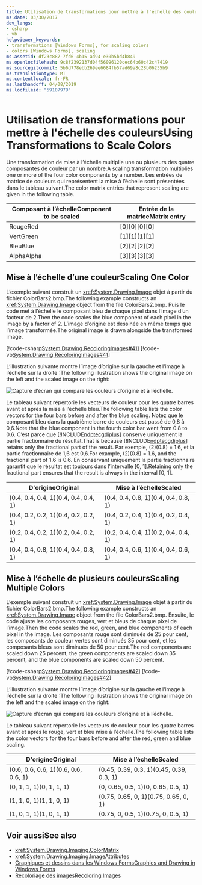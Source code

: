 ```yaml
---
title: Utilisation de transformations pour mettre à l'échelle des couleurs
ms.date: 03/30/2017
dev_langs:
- csharp
- vb
helpviewer_keywords:
- transformations [Windows Forms], for scaling colors
- colors [Windows Forms], scaling
ms.assetid: df23c887-7fd6-4b15-ad94-e30b5bd4b849
ms.openlocfilehash: 9c8f2392137d04f56096120cec64b60c42c47419
ms.sourcegitcommit: 5b6d778ebb269ee6684fb57ad69a8c28b06235b9
ms.translationtype: MT
ms.contentlocale: fr-FR
ms.lasthandoff: 04/08/2019
ms.locfileid: "59107979"
---
```

# <a name="using-transformations-to-scale-colors"></a><span data-ttu-id="03fe7-102">Utilisation de transformations pour mettre à l'échelle des couleurs</span><span class="sxs-lookup"><span data-stu-id="03fe7-102">Using Transformations to Scale Colors</span></span>
<span data-ttu-id="03fe7-103">Une transformation de mise à l’échelle multiplie une ou plusieurs des quatre composantes de couleur par un nombre.</span><span class="sxs-lookup"><span data-stu-id="03fe7-103">A scaling transformation multiplies one or more of the four color components by a number.</span></span> <span data-ttu-id="03fe7-104">Les entrées de matrice de couleurs qui représentent la mise à l’échelle sont présentées dans le tableau suivant.</span><span class="sxs-lookup"><span data-stu-id="03fe7-104">The color matrix entries that represent scaling are given in the following table.</span></span>  
  
|<span data-ttu-id="03fe7-105">Composant à l’échelle</span><span class="sxs-lookup"><span data-stu-id="03fe7-105">Component to be scaled</span></span>|<span data-ttu-id="03fe7-106">Entrée de la matrice</span><span class="sxs-lookup"><span data-stu-id="03fe7-106">Matrix entry</span></span>|  
|----------------------------|------------------|  
|<span data-ttu-id="03fe7-107">Rouge</span><span class="sxs-lookup"><span data-stu-id="03fe7-107">Red</span></span>|<span data-ttu-id="03fe7-108">[0][0]</span><span class="sxs-lookup"><span data-stu-id="03fe7-108">[0][0]</span></span>|  
|<span data-ttu-id="03fe7-109">Vert</span><span class="sxs-lookup"><span data-stu-id="03fe7-109">Green</span></span>|<span data-ttu-id="03fe7-110">[1][1]</span><span class="sxs-lookup"><span data-stu-id="03fe7-110">[1][1]</span></span>|  
|<span data-ttu-id="03fe7-111">Bleu</span><span class="sxs-lookup"><span data-stu-id="03fe7-111">Blue</span></span>|<span data-ttu-id="03fe7-112">[2][2]</span><span class="sxs-lookup"><span data-stu-id="03fe7-112">[2][2]</span></span>|  
|<span data-ttu-id="03fe7-113">Alpha</span><span class="sxs-lookup"><span data-stu-id="03fe7-113">Alpha</span></span>|<span data-ttu-id="03fe7-114">[3][3]</span><span class="sxs-lookup"><span data-stu-id="03fe7-114">[3][3]</span></span>|  
  
## <a name="scaling-one-color"></a><span data-ttu-id="03fe7-115">Mise à l’échelle d’une couleur</span><span class="sxs-lookup"><span data-stu-id="03fe7-115">Scaling One Color</span></span>  
 <span data-ttu-id="03fe7-116">L’exemple suivant construit un <xref:System.Drawing.Image> objet à partir du fichier ColorBars2.bmp.</span><span class="sxs-lookup"><span data-stu-id="03fe7-116">The following example constructs an <xref:System.Drawing.Image> object from the file ColorBars2.bmp.</span></span> <span data-ttu-id="03fe7-117">Puis le code met à l’échelle le composant bleu de chaque pixel dans l’image d’un facteur de 2.</span><span class="sxs-lookup"><span data-stu-id="03fe7-117">Then the code scales the blue component of each pixel in the image by a factor of 2.</span></span> <span data-ttu-id="03fe7-118">L’image d’origine est dessinée en même temps que l’image transformée.</span><span class="sxs-lookup"><span data-stu-id="03fe7-118">The original image is drawn alongside the transformed image.</span></span>  
  
 [!code-csharp[System.Drawing.RecoloringImages#41](~/samples/snippets/csharp/VS_Snippets_Winforms/System.Drawing.RecoloringImages/CS/Class1.cs#41)]
 [!code-vb[System.Drawing.RecoloringImages#41](~/samples/snippets/visualbasic/VS_Snippets_Winforms/System.Drawing.RecoloringImages/VB/Class1.vb#41)]  
  
 <span data-ttu-id="03fe7-119">L’illustration suivante montre l’image d’origine sur la gauche et l’image à l’échelle sur la droite :</span><span class="sxs-lookup"><span data-stu-id="03fe7-119">The following illustration shows the original image on the left and the scaled image on the right:</span></span>  
  
 ![Capture d’écran qui compare les couleurs d’origine et à l’échelle.](./media/using-transformations-to-scale-colors/four-bar-scale-one-color.png)  
  
 <span data-ttu-id="03fe7-121">Le tableau suivant répertorie les vecteurs de couleur pour les quatre barres avant et après la mise à l’échelle bleu.</span><span class="sxs-lookup"><span data-stu-id="03fe7-121">The following table lists the color vectors for the four bars before and after the blue scaling.</span></span> <span data-ttu-id="03fe7-122">Notez que le composant bleu dans la quatrième barre de couleurs est passé de 0,8 à 0,6.</span><span class="sxs-lookup"><span data-stu-id="03fe7-122">Note that the blue component in the fourth color bar went from 0.8 to 0.6.</span></span> <span data-ttu-id="03fe7-123">C’est parce que [!INCLUDE[ndptecgdiplus](../../../../includes/ndptecgdiplus-md.md)] conserve uniquement la partie fractionnaire du résultat.</span><span class="sxs-lookup"><span data-stu-id="03fe7-123">That is because [!INCLUDE[ndptecgdiplus](../../../../includes/ndptecgdiplus-md.md)] retains only the fractional part of the result.</span></span> <span data-ttu-id="03fe7-124">Par exemple, (2)(0.8) = 1.6, et la partie fractionnaire de 1,6 est 0,6.</span><span class="sxs-lookup"><span data-stu-id="03fe7-124">For example, (2)(0.8) = 1.6, and the fractional part of 1.6 is 0.6.</span></span> <span data-ttu-id="03fe7-125">En conservant uniquement la partie fractionnaire garantit que le résultat est toujours dans l’intervalle [0, 1].</span><span class="sxs-lookup"><span data-stu-id="03fe7-125">Retaining only the fractional part ensures that the result is always in the interval [0, 1].</span></span>  
  
|<span data-ttu-id="03fe7-126">D'origine</span><span class="sxs-lookup"><span data-stu-id="03fe7-126">Original</span></span>|<span data-ttu-id="03fe7-127">Mise à l’échelle</span><span class="sxs-lookup"><span data-stu-id="03fe7-127">Scaled</span></span>|  
|--------------|------------|  
|<span data-ttu-id="03fe7-128">(0.4, 0.4, 0.4, 1)</span><span class="sxs-lookup"><span data-stu-id="03fe7-128">(0.4, 0.4, 0.4, 1)</span></span>|<span data-ttu-id="03fe7-129">(0.4, 0.4, 0.8, 1)</span><span class="sxs-lookup"><span data-stu-id="03fe7-129">(0.4, 0.4, 0.8, 1)</span></span>|  
|<span data-ttu-id="03fe7-130">(0.4, 0.2, 0.2, 1)</span><span class="sxs-lookup"><span data-stu-id="03fe7-130">(0.4, 0.2, 0.2, 1)</span></span>|<span data-ttu-id="03fe7-131">(0.4, 0.2, 0.4, 1)</span><span class="sxs-lookup"><span data-stu-id="03fe7-131">(0.4, 0.2, 0.4, 1)</span></span>|  
|<span data-ttu-id="03fe7-132">(0.2, 0.4, 0.2, 1)</span><span class="sxs-lookup"><span data-stu-id="03fe7-132">(0.2, 0.4, 0.2, 1)</span></span>|<span data-ttu-id="03fe7-133">(0.2, 0.4, 0.4, 1)</span><span class="sxs-lookup"><span data-stu-id="03fe7-133">(0.2, 0.4, 0.4, 1)</span></span>|  
|<span data-ttu-id="03fe7-134">(0.4, 0.4, 0.8, 1)</span><span class="sxs-lookup"><span data-stu-id="03fe7-134">(0.4, 0.4, 0.8, 1)</span></span>|<span data-ttu-id="03fe7-135">(0.4, 0.4, 0.6, 1)</span><span class="sxs-lookup"><span data-stu-id="03fe7-135">(0.4, 0.4, 0.6, 1)</span></span>|  
  
## <a name="scaling-multiple-colors"></a><span data-ttu-id="03fe7-136">Mise à l’échelle de plusieurs couleurs</span><span class="sxs-lookup"><span data-stu-id="03fe7-136">Scaling Multiple Colors</span></span>  
 <span data-ttu-id="03fe7-137">L’exemple suivant construit un <xref:System.Drawing.Image> objet à partir du fichier ColorBars2.bmp.</span><span class="sxs-lookup"><span data-stu-id="03fe7-137">The following example constructs an <xref:System.Drawing.Image> object from the file ColorBars2.bmp.</span></span> <span data-ttu-id="03fe7-138">Ensuite, le code ajuste les composants rouges, vert et bleus de chaque pixel de l’image.</span><span class="sxs-lookup"><span data-stu-id="03fe7-138">Then the code scales the red, green, and blue components of each pixel in the image.</span></span> <span data-ttu-id="03fe7-139">Les composants rouge sont diminués de 25 pour cent, les composants de couleur vertes sont diminués 35 pour cent, et les composants bleus sont diminués de 50 pour cent.</span><span class="sxs-lookup"><span data-stu-id="03fe7-139">The red components are scaled down 25 percent, the green components are scaled down 35 percent, and the blue components are scaled down 50 percent.</span></span>  
  
 [!code-csharp[System.Drawing.RecoloringImages#42](~/samples/snippets/csharp/VS_Snippets_Winforms/System.Drawing.RecoloringImages/CS/Class1.cs#42)]
 [!code-vb[System.Drawing.RecoloringImages#42](~/samples/snippets/visualbasic/VS_Snippets_Winforms/System.Drawing.RecoloringImages/VB/Class1.vb#42)]  
  
 <span data-ttu-id="03fe7-140">L’illustration suivante montre l’image d’origine sur la gauche et l’image à l’échelle sur la droite :</span><span class="sxs-lookup"><span data-stu-id="03fe7-140">The following illustration shows the original image on the left and the scaled image on the right:</span></span>  
  
 ![Capture d’écran qui compare les couleurs d’origine et à l’échelle.](./media/using-transformations-to-scale-colors/four-bar-scale-multiple-colors.png)  
  
 <span data-ttu-id="03fe7-142">Le tableau suivant répertorie les vecteurs de couleur pour les quatre barres avant et après le rouge, vert et bleu mise à l’échelle.</span><span class="sxs-lookup"><span data-stu-id="03fe7-142">The following table lists the color vectors for the four bars before and after the red, green and blue scaling.</span></span>  
  
|<span data-ttu-id="03fe7-143">D'origine</span><span class="sxs-lookup"><span data-stu-id="03fe7-143">Original</span></span>|<span data-ttu-id="03fe7-144">Mise à l’échelle</span><span class="sxs-lookup"><span data-stu-id="03fe7-144">Scaled</span></span>|  
|--------------|------------|  
|<span data-ttu-id="03fe7-145">(0.6, 0.6, 0.6, 1)</span><span class="sxs-lookup"><span data-stu-id="03fe7-145">(0.6, 0.6, 0.6, 1)</span></span>|<span data-ttu-id="03fe7-146">(0.45, 0.39, 0.3, 1)</span><span class="sxs-lookup"><span data-stu-id="03fe7-146">(0.45, 0.39, 0.3, 1)</span></span>|  
|<span data-ttu-id="03fe7-147">(0, 1, 1, 1)</span><span class="sxs-lookup"><span data-stu-id="03fe7-147">(0, 1, 1, 1)</span></span>|<span data-ttu-id="03fe7-148">(0, 0.65, 0.5, 1)</span><span class="sxs-lookup"><span data-stu-id="03fe7-148">(0, 0.65, 0.5, 1)</span></span>|  
|<span data-ttu-id="03fe7-149">(1, 1, 0, 1)</span><span class="sxs-lookup"><span data-stu-id="03fe7-149">(1, 1, 0, 1)</span></span>|<span data-ttu-id="03fe7-150">(0.75, 0.65, 0, 1)</span><span class="sxs-lookup"><span data-stu-id="03fe7-150">(0.75, 0.65, 0, 1)</span></span>|  
|<span data-ttu-id="03fe7-151">(1, 0, 1, 1)</span><span class="sxs-lookup"><span data-stu-id="03fe7-151">(1, 0, 1, 1)</span></span>|<span data-ttu-id="03fe7-152">(0.75, 0, 0.5, 1)</span><span class="sxs-lookup"><span data-stu-id="03fe7-152">(0.75, 0, 0.5, 1)</span></span>|  
  
## <a name="see-also"></a><span data-ttu-id="03fe7-153">Voir aussi</span><span class="sxs-lookup"><span data-stu-id="03fe7-153">See also</span></span>

- <xref:System.Drawing.Imaging.ColorMatrix>
- <xref:System.Drawing.Imaging.ImageAttributes>
- [<span data-ttu-id="03fe7-154">Graphiques et dessins dans les Windows Forms</span><span class="sxs-lookup"><span data-stu-id="03fe7-154">Graphics and Drawing in Windows Forms</span></span>](graphics-and-drawing-in-windows-forms.md)
- [<span data-ttu-id="03fe7-155">Recoloriage des images</span><span class="sxs-lookup"><span data-stu-id="03fe7-155">Recoloring Images</span></span>](recoloring-images.md)
